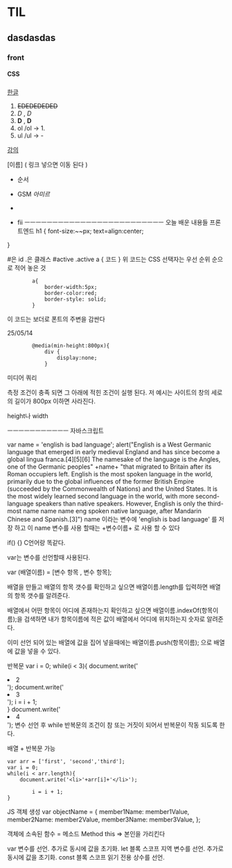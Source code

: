 # TIL
## dasdasdas
### front
#### CSS
##### 
<u>한글</u>

1. ~~EDEDEDEDED~~
2. *D* , _D_
3. **D** , __D__
4. ol /ol -> 1.
5. ul /ul -> - 

[강의](https://www.youtube.com/watch?v=WcED6Ia1IY4&list=PLuHgQVnccGMAnWgUYiAW2cTzSBywFO75B&index=6)

[이름] ( 링크 넣으면 이동 된다 ) 
- 순서
- GSM <em>아미르</em>
- 

- fii
ㅡㅡㅡㅡㅡㅡㅡㅡㅡㅡㅡㅡㅡㅡㅡㅡㅡㅡㅡㅡㅡㅡㅡㅡㅡ
오늘 배운 내용들 프론트엔드
h1 {
  font-size:~~px;
  text=align:center;

}

#은 id
.은 클래스
#active
.active
a {
  코드
}
위 코드는 CSS 선택자는 우선 순위 순으로 적어 놓은 것 


            a{
                border-width:5px;
                border-color:red;
                border-style: solid;
            }
이 코드는 보더로 폰트의 주변을 감싼다

 25/05/14


            @media(min-height:800px){
                div {
                    display:none;
                }

미디어 쿼리

측정 조건이 충족 되면 그 아래에 적힌 조건이 실행 된다.
저 예시는 사이트의 창의 세로의 길이가 800px 이하면 사라진다.

height나 width 






ㅡㅡㅡㅡㅡㅡㅡㅡㅡㅡㅡ
자바스크립트

var name = 'english is bad language';
alert("English is a West Germanic language that emerged in early medieval England and has since become a global lingua franca.[4][5][6] The namesake of the language is the Angles, one of the Germanic peoples" +name+ "that migrated to Britain after its Roman occupiers left. English is the most spoken language in the world, primarily due to the global influences of the former British Empire (succeeded by the Commonwealth of Nations) and the United States. It is the most widely learned second language in the world, with more second-language speakers than native speakers. However, English is only the third-most name name name eng spoken native language, after Mandarin Chinese and Spanish.[3]")
name 이라는 변수에 'english is bad language' 를 저장 하고 이 name 변수를 사용 할때는 +변수이름+ 로 사용 할 수 있다


if() {}
C언어랑 똑같다.

var는 변수를 선언할때 사용된다.

var (배열이름) = [변수 항목 , 변수 항목];

배열을 만들고 배열의 항목 갯수를 확인하고 싶으면
배열이름.length를 입력하면 배열의 항목 갯수를 알려준다.

배열에서 어떤 항목이 어디에 존재하는지 확인하고 싶으면
배열이름.indexOf(항목이름);을 검색하면 내가 항목이름에 적은 값이
배열에서 어디에 위치하는지 숫자로 알려준다.

이미 선언 되어 있는 배열에 값을 집어 넣을때에는
배열이름.push(항목이름); 으로 배열에 값을 넣을 수 있다.

반복문
    var i = 0;
    while(i < 3){
        document.write('<li>2</li>');
        document.write('<li>3</li>');
            i = i + 1;  
    }
        document.write('<li>4</li>');
변수 선언 후 while 반복문의 조건이 참 또는 거짓이 되어서 반복문이 작동 되도록 한다.

배열 + 반복문 가능

    var arr = ['first', 'second','third'];
    var i = 0;
    while(i < arr.length){
        document.write('<li>'+arr[i]+'</li>');

            i = i + 1;  
    }

  
JS 객체 생성
var objectName = {
  member1Name: member1Value,
  member2Name: member2Value,
  member3Name: member3Value,
};

객체에 소속된 함수 = 메소드 Method
this => 본인을 가리킨다


var
변수를 선언. 추가로 동시에 값을 초기화.
let
블록 스코프 지역 변수를 선언. 추가로 동시에 값을 초기화.
const
블록 스코프 읽기 전용 상수를 선언.

